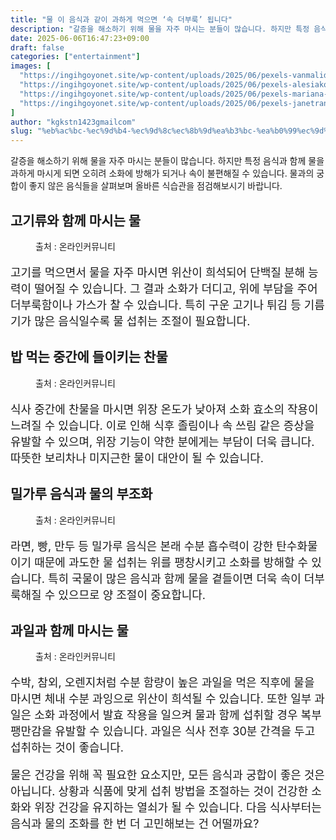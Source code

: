```yaml
---
title: "물 이 음식과 같이 과하게 먹으면 ‘속 더부룩’ 됩니다"
description: "갈증을 해소하기 위해 물을 자주 마시는 분들이 많습니다. 하지만 특정 음식과 함께 물을 과하게 마시게 되면 오히려 소화에 방해가 되거나 속이 불편해질 수 있습니다. 물과의 궁합이 좋지 않은 음식들을 살펴보며 올바른 식습관을 점검해보시기 바랍니다."
date: 2025-06-06T16:47:23+09:00
draft: false
categories: ["entertainment"]
images: [
  "https://ingihgoyonet.site/wp-content/uploads/2025/06/pexels-vanmalidate-769289-1024x683.jpg"
  "https://ingihgoyonet.site/wp-content/uploads/2025/06/pexels-alesiakozik-6544376-1024x683.jpg"
  "https://ingihgoyonet.site/wp-content/uploads/2025/06/pexels-mariana-kurnyk-844465-1775043-1-1024x683.jpg"
  "https://ingihgoyonet.site/wp-content/uploads/2025/06/pexels-janetrangdoan-1128678-1024x683.jpg"
]
author: "kgkstn1423gmailcom"
slug: "%eb%ac%bc-%ec%9d%b4-%ec%9d%8c%ec%8b%9d%ea%b3%bc-%ea%b0%99%ec%9d%b4-%ea%b3%bc%ed%95%98%ea%b2%8c-%eb%a8%b9%ec%9c%bc%eb%a9%b4-%ec%86%8d-%eb%8d%94%eb%b6%80%eb%a3%a9-%eb%90%a9%eb%8b%88"
---
```


<p>갈증을 해소하기 위해 물을 자주 마시는 분들이 많습니다. 하지만 특정 음식과 함께 물을 과하게 마시게 되면 오히려 소화에 방해가 되거나 속이 불편해질 수 있습니다. 물과의 궁합이 좋지 않은 음식들을 살펴보며 올바른 식습관을 점검해보시기 바랍니다.</p> <h2 >고기류와 함께 마시는 물</h2> <figure ><img src="https://ingihgoyonet.site/wp-content/uploads/2025/06/pexels-vanmalidate-769289-1024x683.jpg" alt="" style="aspect-ratio:16/9;object-fit:cover"/><figcaption >출처 : 온라인커뮤니티</figcaption></figure> <p style="font-size:18px">고기를 먹으면서 물을 자주 마시면 위산이 희석되어 단백질 분해 능력이 떨어질 수 있습니다. 그 결과 소화가 더디고, 위에 부담을 주어 더부룩함이나 가스가 찰 수 있습니다. 특히 구운 고기나 튀김 등 기름기가 많은 음식일수록 물 섭취는 조절이 필요합니다.</p> <h2 >밥 먹는 중간에 들이키는 찬물</h2> <figure ><img src="https://ingihgoyonet.site/wp-content/uploads/2025/06/pexels-alesiakozik-6544376-1024x683.jpg" alt="" style="aspect-ratio:16/9;object-fit:cover"/><figcaption >출처 : 온라인커뮤니티</figcaption></figure> <p style="font-size:18px">식사 중간에 찬물을 마시면 위장 온도가 낮아져 소화 효소의 작용이 느려질 수 있습니다. 이로 인해 식후 졸림이나 속 쓰림 같은 증상을 유발할 수 있으며, 위장 기능이 약한 분에게는 부담이 더욱 큽니다. 따뜻한 보리차나 미지근한 물이 대안이 될 수 있습니다.</p> <h2 >밀가루 음식과 물의 부조화</h2> <figure ><img src="https://ingihgoyonet.site/wp-content/uploads/2025/06/pexels-mariana-kurnyk-844465-1775043-1-1024x683.jpg" alt="" style="aspect-ratio:16/9;object-fit:cover"/><figcaption >출처 : 온라인커뮤니티</figcaption></figure> <p style="font-size:18px">라면, 빵, 만두 등 밀가루 음식은 본래 수분 흡수력이 강한 탄수화물이기 때문에 과도한 물 섭취는 위를 팽창시키고 소화를 방해할 수 있습니다. 특히 국물이 많은 음식과 함께 물을 곁들이면 더욱 속이 더부룩해질 수 있으므로 양 조절이 중요합니다.</p> <h2 >과일과 함께 마시는 물</h2> <figure ><img src="https://ingihgoyonet.site/wp-content/uploads/2025/06/pexels-janetrangdoan-1128678-1024x683.jpg" alt="" style="aspect-ratio:16/9;object-fit:cover"/><figcaption >출처 : 온라인커뮤니티</figcaption></figure> <p style="font-size:18px">수박, 참외, 오렌지처럼 수분 함량이 높은 과일을 먹은 직후에 물을 마시면 체내 수분 과잉으로 위산이 희석될 수 있습니다. 또한 일부 과일은 소화 과정에서 발효 작용을 일으켜 물과 함께 섭취할 경우 복부 팽만감을 유발할 수 있습니다. 과일은 식사 전후 30분 간격을 두고 섭취하는 것이 좋습니다.</p> <p style="font-size:18px">물은 건강을 위해 꼭 필요한 요소지만, 모든 음식과 궁합이 좋은 것은 아닙니다. 상황과 식품에 맞게 섭취 방법을 조절하는 것이 건강한 소화와 위장 건강을 유지하는 열쇠가 될 수 있습니다. 다음 식사부터는 음식과 물의 조화를 한 번 더 고민해보는 건 어떨까요?</p>